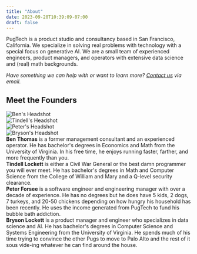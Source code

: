 ```yaml
---
title: "About"
date: 2023-09-20T10:39:09-07:00
draft: false
---
```

<link rel="stylesheet" href="/css/about.css">
<script src="/js/about.js"></script>

PugTech is a product studio and consultancy based in San Francisco, California. We specialize in solving real problems with technology with a special focus on generative AI. We are a small team of experienced engineers, product managers, and operators with extensive data science and (real) math backgrounds.

*Have something we can help with or want to learn more? [Contact us](mailto:hello@pugtech.co) via email.*

## Meet the Founders

<div class="founders-grid">
    <div class="founder active" data-founder="ben">
        <img src="/images/ben.jpg" alt="Ben's Headshot">
    </div>
    <div class="founder active" data-founder="tindell">
        <img src="/images/tindell.jpeg" alt="Tindell's Headshot">
    </div>
    <div class="founder active" data-founder="peter">
        <img src="/images/peter.jpeg" alt="Peter's Headshot">
    </div>
    <div class="founder active" data-founder="bryson">
        <img src="/images/bryson.jpeg" alt="Bryson's Headshot">
    </div>
</div>

<div class="founder-bio" id="ben-bio">
    <strong>Ben Thomas</strong> is a former management consultant and an experienced operator. He has bachelor's degrees in Economics and Math from the University of Virginia. In his free time, he enjoys running faster, farther, and more frequently than you.
</div>
<div class="founder-bio" id="tindell-bio">
    <strong>Tindell Lockett</strong> is either a Civil War General or the best damn programmer you will ever meet. He has bachelor's degrees in Math and Computer Science from the College of William and Mary and a Q-level security clearance. 
</div>
<div class="founder-bio" id="peter-bio">
    <strong>Peter Forsee</strong> is a software engineer and engineering manager with over a decade of experience. He has no degrees but he does have 5 kids, 2 dogs, 7 turkeys, and 20-50 chickens depending on how hungry his household has been recently. He uses the income generated from PugTech to fund his bubble bath addiction.
</div>
<div class="founder-bio" id="bryson-bio">
    <strong>Bryson Lockett</strong> is a product manager and engineer who specializes in data science and AI. He has bachelor's degrees in Computer Science and Systems Engineering from the University of Virginia. He spends much of his time trying to convince the other Pugs to move to Palo Alto and the rest of it sous vide-ing whatever he can find around the house.
</div>
